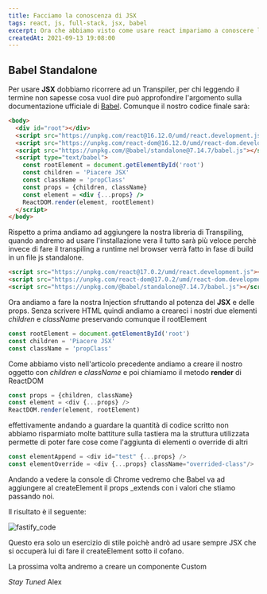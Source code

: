 ```yaml
---
title: Facciamo la conoscenza di JSX
tags: react, js, full-stack, jsx, babel
excerpt: Ora che abbiamo visto come usare react impariamo a conoscere la sintassi JSX
createdAt: 2021-09-13 19:08:00
---
```


## Babel Standalone

Per usare **JSX** dobbiamo ricorrere ad un Transpiler, per chi leggendo il termine non sapesse cosa vuol dire può approfondire l'argomento sulla documentazione ufficiale di [Babel](https://babeljs.io/docs/en/).
Comunque il nostro codice finale sarà:

````html
<body>
  <div id="root"></div>
  <script src="https://unpkg.com/react@16.12.0/umd/react.development.js"></script>
  <script src="https://unpkg.com/react-dom@16.12.0/umd/react-dom.development.js"></script>
  <script src="https://unpkg.com/@babel/standalone@7.14.7/babel.js"></script>
  <script type="text/babel">
    const rootElement = document.getElementById('root')
    const children = 'Piacere JSX'
    const className = 'propClass'
    const props = {children, className}
    const element = <div {...props} />
    ReactDOM.render(element, rootElement)
  </script>
</body>
````

Rispetto a prima andiamo ad aggiungere la nostra libreria di Transpiling, quando andremo ad usare l'installazione vera il tutto sarà più veloce perchè invece di fare il transpiling a runtime nel browser verrà
fatto in fase di build in un file js standalone.

````html
<script src="https://unpkg.com/react@17.0.2/umd/react.development.js"></script>
<script src="https://unpkg.com/react-dom@17.0.2/umd/react-dom.development.js"></script>
<script src="https://unpkg.com/@babel/standalone@7.14.7/babel.js"></script>
````

Ora andiamo a fare la nostra Injection sfruttando al potenza del **JSX** e delle props.
Senza scrivere HTML quindi andiamo a creareci i nostri due elementi *children* e *className* preservando comunque il rootElement


````js
const rootElement = document.getElementById('root')
const children = 'Piacere JSX'
const className = 'propClass'
````

Come abbiamo visto nell'articolo precedente andiamo a creare il nostro oggetto con *children* e *className* e poi chiamiamo il metodo **render** di ReactDOM

````js
const props = {children, className}
const element = <div {...props} />
ReactDOM.render(element, rootElement)
````
effettivamente andando a guardare la quantità di codice scritto non abbiamo risparmiato molte battiture sulla tastiera ma la struttura utilizzata
permette di poter fare cose come l'aggiunta di elementi o override di altri

````js
const elementAppend = <div id="test" {...props} />
const elementOverride = <div {...props} className="overrided-class"/>
````
Andando a vedere la console di Chrome vedremo che Babel va ad aggiungere al createElement il props _extends con i valori che stiamo passando noi.

Il risultato è il seguente:

![fastify_code](/FD65E903-1589-42A6-9BD6-669CA4235E38.jpg)

Questo era solo un esercizio di stile poichè andrò ad usare sempre JSX che si occuperà lui di fare il createElement sotto il cofano.

La prossima volta andremo a creare un componente Custom


*Stay Tuned*
Alex